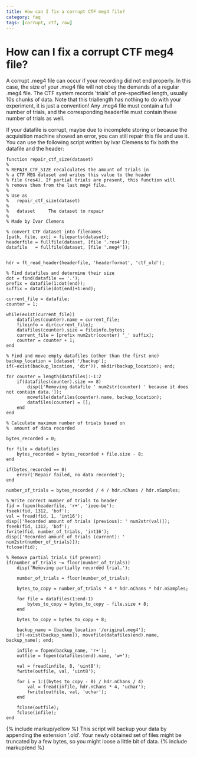 ```yaml
---
title: How can I fix a corrupt CTF meg4 file?
category: faq
tags: [corrupt, ctf, raw]
---
```


# How can I fix a corrupt CTF meg4 file?

A corrupt .meg4 file can occur if your recording did not end properly. In this case, the size of your .meg4 file will not obey the demands of a regular .meg4 file. The CTF system records 'trials' of pre-specified length, usually 10s chunks of data. Note that this triallength has nothing to do with your experiment, it is just a convention! Any .meg4 file must contain a full number of trials, and the corresponding headerfile must contain these number of trials as well.

If your datafile is corrupt, maybe due to incomplete storing or because the acquisition machine showed an error, you can still repair this file and use it. You can use the following script written by Ivar Clemens to fix both the datafile and the header:

    function repair_ctf_size(dataset)
    %
    % REPAIR_CTF_SIZE recalculates the amount of trials in
    % a CTF MEG dataset and writes this value to the header
    % file (res4). If partial trials are present, this function will
    % remove them from the last meg4 file.
    %
    % Use as
    %   repair_ctf_size(dataset)
    %
    %   dataset     The dataset to repair
    %
    % Made by Ivar Clemens

    % convert CTF dataset into filenames
    [path, file, ext] = fileparts(dataset);
    headerfile = fullfile(dataset, [file '.res4']);
    datafile   = fullfile(dataset, [file '.meg4']);


    hdr = ft_read_header(headerfile, 'headerformat', 'ctf_old');

    % Find datafiles and determine their size
    dot = find(datafile == '.');
    prefix = datafile(1:dot(end));
    suffix = datafile(dot(end)+1:end);

    current_file = datafile;
    counter = 1;

    while(exist(current_file))
        datafiles(counter).name = current_file;
        fileinfo = dir(current_file);
        datafiles(counter).size = fileinfo.bytes;
        current_file = [prefix num2str(counter) '_' suffix];
        counter = counter + 1;
    end

    % Find and move empty datafiles (other than the first one)
    backup_location = [dataset '/backup'];
    if(~exist(backup_location, 'dir')), mkdir(backup_location); end;

    for counter = length(datafiles):-1:2
        if(datafiles(counter).size == 8)
            disp(['Removing datafile ' num2str(counter) ' because it does not contain data.']);
            movefile(datafiles(counter).name, backup_location);
            datafiles(counter) = [];
        end
    end

    % Calculate maximum number of trials based on
    %  amount of data recorded

    bytes_recorded = 0;

    for file = datafiles
        bytes_recorded = bytes_recorded + file.size - 8;
    end

    if(bytes_recorded == 0)
        error('Repair failed, no data recorded');
    end

    number_of_trials = bytes_recorded / 4 / hdr.nChans / hdr.nSamples;

    % Write correct number of trials to header
    fid = fopen(headerfile, 'r+', 'ieee-be');
    fseek(fid, 1312, 'bof');
    val = fread(fid, 1, 'int16');
    disp(['Recorded amount of trials (previous): ' num2str(val)]);
    fseek(fid, 1312, 'bof');
    fwrite(fid, number_of_trials, 'int16');
    disp(['Recorded amount of trials (current): ' num2str(number_of_trials)]);
    fclose(fid);

    % Remove partial trials (if present)
    if(number_of_trials ~= floor(number_of_trials))
        disp('Removing partially recorded trial.');

        number_of_trials = floor(number_of_trials);

        bytes_to_copy = number_of_trials * 4 * hdr.nChans * hdr.nSamples;

        for file = datafiles(1:end-1)
            bytes_to_copy = bytes_to_copy - file.size + 8;
        end

        bytes_to_copy = bytes_to_copy + 8;

        backup_name = [backup_location '/original.meg4'];
        if(~exist(backup_name)), movefile(datafiles(end).name, backup_name); end;

        infile = fopen(backup_name, 'r+');
        outfile = fopen(datafiles(end).name, 'w+');

        val = fread(infile, 8, 'uint8');
        fwrite(outfile, val, 'uint8');

        for i = 1:((bytes_to_copy - 8) / hdr.nChans / 4)
            val = fread(infile, hdr.nChans * 4, 'uchar');
            fwrite(outfile, val, 'uchar');
        end

        fclose(outfile);
        fclose(infile);
    end

{% include markup/yellow %}
This script will backup your data by appending the extension '.old'. Your newly obtained set of files might be truncated by a few bytes, so you might loose a little bit of data.
{% include markup/end %}
